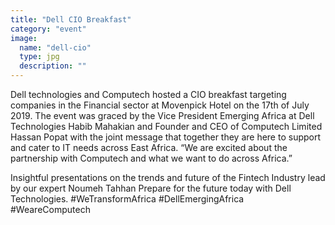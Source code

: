 ```yaml
---
title: "Dell CIO Breakfast"
category: "event"
image:
  name: "dell-cio"
  type: jpg
  description: ""
---
```

Dell technologies and Computech hosted a CIO breakfast targeting companies in the Financial sector at Movenpick Hotel on the 17th of July 2019.
The event was graced by the Vice President Emerging Africa at Dell Technologies Habib Mahakian and Founder and CEO of Computech Limited Hassan Popat with the joint message that together they are here to support and cater to IT needs across East Africa. “We are excited about the partnership with Computech and what we want to do across Africa.”

Insightful presentations on the trends and future of the Fintech Industry lead by our expert Noumeh Tahhan
Prepare for the future today with Dell Technologies. #WeTransformAfrica  #DellEmergingAfrica #WeareComputech